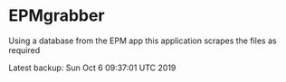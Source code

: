# EPMgrabber
Using a database from the EPM app this application scrapes the files as required


Latest backup: Sun Oct 6 09:37:01 UTC 2019
